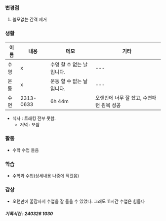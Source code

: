 ### 변경점

1. 쓸모없는 간격 제거

### 생활

| 이름 | 내용 | 메모 | 기타 | 
| --- | --- | --- | --- |
| 수영 | x | 수영 할 수 없는 날입니다. | --- |
| 운동 | x | 운동 할 수 없는 날입니다. | --- |
| 수면 | 2313-0633 | 6h 44m  | 오랜만에 너무 잘 잤고, 수면패턴 원복 성공 |

- 식사 : 트래킹 전부 못함. 
    - 저녁 : 보쌈


### 활동

- 수학 수업 들음

### 학습

- 수학과 수업(상세내용 나중에 적겠음)

### 감상

- 오랜만에 꿀잠자서 수업을 잘 들을 수 있었다. 그래도 11시간 수업은 힘들다

##### 기록시간 : 240326 1030